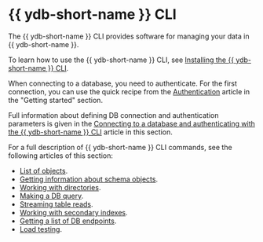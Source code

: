 # {{ ydb-short-name }} CLI

The {{ ydb-short-name }} CLI provides software for managing your data in {{ ydb-short-name }}.

To learn how to use the {{ ydb-short-name }} CLI, see [Installing the {{ ydb-short-name }} CLI](../install.md).

When connecting to a database, you need to authenticate. For the first connection, you can use the quick recipe from the [Authentication](../../../getting_started/auth.md) article in the "Getting started" section.

Full information about defining DB connection and authentication parameters is given in the [Connecting to a database and authenticating with the {{ ydb-short-name }} CLI](../connect.md) article in this section.

For a full description of {{ ydb-short-name }} CLI commands, see the following articles of this section:

* [List of objects](../commands/scheme-ls.md).
* [Getting information about schema objects](../commands/scheme-describe.md).
* [Working with directories](../commands/dir.md).
* [Making a DB query](../commands/query.md).
* [Streaming table reads](../commands/readtable.md).
* [Working with secondary indexes](../commands/index-ops.md).
* [Getting a list of DB endpoints](../commands/discovery-list.md).
* [Load testing](../commands/workload/index.md).
